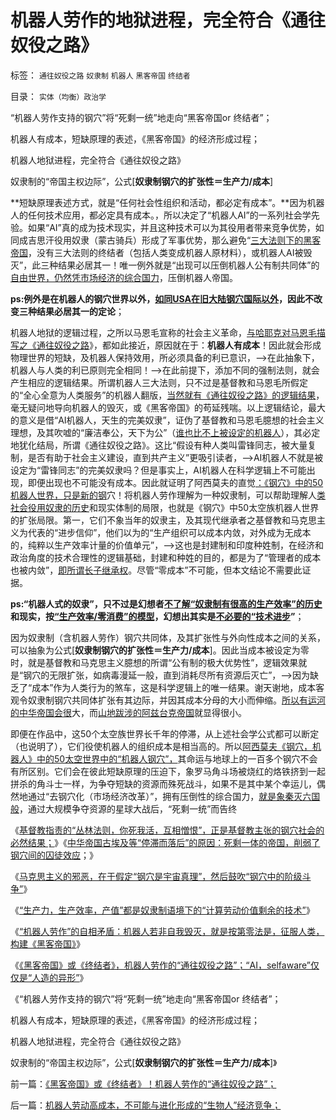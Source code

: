 # 机器人劳作的地狱进程，完全符合《通往奴役之路》

标签： `通往奴役之路` `奴隶制` `机器人` `黑客帝国` `终结者` 

目录： `实体（均衡）政治学`

“机器人劳作支持的钢穴”将“死剩一统”地走向“黑客帝国or 终结者”；

机器人有成本，短缺原理的表述，《黑客帝国》的经济形成过程；

机器人地狱进程，完全符合《通往奴役之路》

奴隶制的“帝国主权边际”，公式[**奴隶制钢穴的扩张性＝生产力/成本**]



**短缺原理表述方式，就是“任何社会性组织和活动，都必定有成本”。**因为机器人的任何技术应用，都必定具有成本。，所以决定了“机器人AI”的一系列社会学先验。如果“AI”真的成为技术现实，并且这种技术可以为其役用者带来竞争优势，如同成吉思汗役用奴隶（蒙古骑兵）形成了军事优势，那么避免“[三大法则下的黑客帝国](../../../2012/10/19/革命是封建制度的新陈代谢，《黑客帝国》“升级”的启示.md)，没有三大法则的终结者（包括人类变成机器人原材料），或机器人AI被毁灭”，此三种结果必居其一！唯一例外就是“出现可以压倒机器人公有制共同体”的[自由世界，仍然凭市场经济的综合国力](../../../2007/9/4/美国是一个可怕的对手.md)，压倒机器人帝国。

**ps:例外是在机器人的钢穴世界以外，[如同USA在旧大陆钢穴国际以外](../../../2010/12/27/美国三次挽救了中国，三次挽救欧洲.md)，因此不改变三种结果必居其一的定论**；

机器人地狱的逻辑过程，之所以马恩毛宣称的社会主义革命，[与哈耶克对马恩毛描写之《通往奴役之路](http://darthvad.blog.163.com/blog/static/5339947020106297521743/)》，都如此接近，原因就在于：**机器人有成本**！因此就会形成物理世界的短缺，及机器人保持效用，所必须具备的利已意识，——>在此抽象下，机器人与人类的利已原则完全相同！——>在此前提下，添加不同的强制法则，就会产生相应的逻辑结果。所谓机器人三大法则，只不过是基督教和马恩毛所假定的“全心全意为人类服务”的机器人翻版，[当然就有《通往奴役之路》的逻辑结果](../../../2010/1/25/弗里德曼和哈耶克批判的是中国的右派.md)，毫无疑问地导向机器人的毁灭，或《黑客帝国》的苟延残喘。以上逻辑结论，最大的意义是借“AI机器人，天生的完美奴隶”，证伪了基督教和马恩毛臆想的社会主义理想，及其吹嘘的“廉洁奉公，天下为公”（[谁也比不上被设定的机器人](../../../2012/5/14/囚徒博弈！公德是通往奴役之路的命门！.md)），其必定地犹化结局，所谓《通往奴役之路》。这比“假设有种人类叫雷锋同志，被大量复制，是否有助于社会主义建设，直到共产主义”更吸引读者，——>AI机器人不就是被设定为“雷锋同志”的完美奴隶吗？但是事实上，AI机器人在科学逻辑上不可能出现，即便出现也不可能没有成本。因此就证明了阿西莫夫的直觉[：《钢穴》中的50机器人世界，只是新的钢](http://blog.sina.com.cn/s/blog_5563a64d0102wodx.html)穴！将机器人劳作理解为一种奴隶制，可以帮助理解人[类社会役用奴隶的历史](http://blog.sina.com.cn/s/blog_5563a64d0102wodw.html)和现实体制的局限，也就是《钢穴》中50太空族机器人世界的扩张局限。第一，它们不象当年的奴隶主，及其现代继承者之基督教和马克思主义为代表的“进步信仰”，他们以为的“生产组织可以成本内敛，对外成为无成本的，纯粹以生产效率计量的价值单元”，——>这也是封建制和印度种姓制，在经济和政治角度的技术合理性的逻辑基础，封建和种姓的目的，都是为了“管理者的成本也被内敛”，[即所谓长子继承权](../../../2013/12/5/“长子继承权，特许权”的封建及中国农村和南北战争.md)。尽管“零成本”不可能，但本文结论不需要此证据。

**ps:“机器人式的奴隶”，只不过是幻想者[不了解“奴隶制有很高的生产效率”的历史](../../../2010/10/31/奴隶制比自由社会更有生产效率.md)和现实，按[“生产效率/零消费”的模型](http://blog.sina.com.cn/s/blog_5563a64d0102wh8s.html)，幻想出其实是[不必要的“技术进步](../../../2011/11/19/（科学发明＝艺术创作）只有娱乐价值；公有制生产力更高.md)”**；



因为奴隶制（含机器人劳作）钢穴共同体，及其扩张性与外向性成本之间的关系，可以抽象为公式[**奴隶制钢穴的扩张性＝生产力/成本**]。因此当成本被设定为零时，就是基督教和马克思主义臆想的所谓“公有制的极大优势性”，逻辑效果就是“钢穴的无限扩张，如病毒漫延一般，直到消耗尽所有资源后灭亡”，——>因为缺乏了“成本”作为人类行为的煞车，这是科学逻辑上的唯一结果。谢天谢地，成本客观令奴隶制钢穴共同体扩张有其边际，并因其成本分母的大小而伸缩。[所以有运河的中华帝国会很](../../../2013/11/12/社会进化论先验视角下的信仰痴迷，及民族主义，爱国主义，及其他.md)大，而[山地跋涉的阿兹台克帝国](http://blog.sina.com.cn/s/blog_5563a64d0102v9pf.html)就显得很小。



即便在作品中，这50个太空族世界长千年的停滞，从上述社会学公式都可以断定（也说明了），它们役使机器人的组织成本是相当高的。所以[阿西莫夫《钢穴，机器人》中的50太空世界中的“机器人钢穴”，](http://blog.sina.com.cn/s/blog_5563a64d0102wohx.html)其命运与地球上的一百多个钢穴不会有所区别。它们会在彼此短缺原理的压迫下，象罗马角斗场被烧红的烙铁挤到一起拼杀的角斗士一样，为争夺短缺的资源而殊死战斗，如果不是其中某个幸运儿，偶然地通过“去钢穴化（市场经济改革）”，拥有压倒性的综合国力，[就是象秦灭六国般](../../../2008/9/12/战国与秦灭六国并非今天适用的政治模式.md)，通过大规模争夺资源的星球大战后，“死剩一统”而告终

《[基督教指责的“丛林法则，你死我活，互相憎恨”，正是基督教主张的钢穴社会的必然结果；](http://blog.sina.com.cn/s/blog_5563a64d0102wppi.html)》《[中华帝国古埃及等“停滞而落后”的原因：死剩一体的帝国，削弱了钢穴间的囚徒效应](http://blog.sina.com.cn/s/blog_5563a64d0102wppl.html)；》

《[马克思主义的邪恶，在于假定“钢穴是宇宙真理”，然后鼓吹“钢穴中的阶级斗争”](http://blog.sina.com.cn/s/blog_5563a64d0102wpv3.html)》

《[“生产力，生产效率，产值”都是奴隶制语境下的“计算劳动价值剩余的技术”](http://blog.sina.com.cn/s/blog_5563a64d0102wpv4.html)》

《[“机器人劳作”的自相矛盾：机器人若非自我毁灭，就是按第零法是，征服人类，构建《黑客帝国》](http://blog.sina.com.cn/s/blog_5563a64d0102wpv5.html)》

《[《黑客帝国》或《终结者》，机器人劳作的“通往奴役之路”；“AI，selfaware”仅仅是“人造的异形”](http://blog.sina.com.cn/s/blog_5563a64d0102wpv6.html)》

《“机器人劳作支持的钢穴”将“死剩一统”地走向“黑客帝国or
终结者”；

机器人有成本，短缺原理的表述，《黑客帝国》的经济形成过程；

机器人地狱进程，完全符合《通往奴役之路》

奴隶制的“帝国主权边际”，公式[**奴隶制钢穴的扩张性＝生产力/成本**]》



前一篇：[《黑客帝国》或《终结者》！机器人劳作的“通往奴役之路”；]()

后一篇：[机器人劳动高成本，不可能与进化形成的“生物人”经济竞争；]()